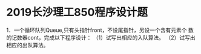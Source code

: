 # 2019长沙理工850程序设计题

1．一个循环队列Queue,只有头指针front，不设尾指针，另设一个含有元素个
数的记数器cont，完成以下程序设计：
（1）试写出相应的入队算法。
（2）试写出相应的出队算法。
